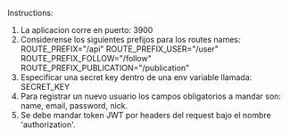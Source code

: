 Instructions:

1. La aplicacion corre en puerto: 3900
2. Considerense los siguientes prefijos para los routes names:
    ROUTE_PREFIX="/api"
    ROUTE_PREFIX_USER="/user"
    ROUTE_PREFIX_FOLLOW="/follow"
    ROUTE_PREFIX_PUBLICATION="/publication"
3. Especificar una secret key dentro de una env variable llamada: SECRET_KEY
4. Para registrar un nuevo usuario los campos obligatorios
a mandar son: name, email, password, nick.
5. Se debe mandar token JWT por headers del request bajo
el nombre 'authorization'.

